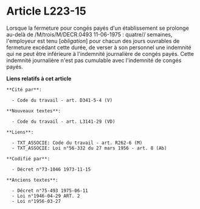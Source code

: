 # Article L223-15

Lorsque la fermeture pour congés payés d'un établissement se prolonge au-delà de /M/trois/M/DECR.0493 11-06-1975 : quatre//
semaines, l'employeur est tenu [*obligation*] pour chacun des jours ouvrables de fermeture excédant cette durée, de verser à
son personnel une indemnité qui ne peut être inférieure à l'indemnité journalière de congés payés. Cette indemnité
journalière n'est pas cumulable avec l'indemnité de congés payés.

**Liens relatifs à cet article**

	**Cité par**:

	  - Code du travail - art. D341-5-4 (V)

	**Nouveaux textes**:

	  - Code du travail - art. L3141-29 (VD)

	**Liens**:

	  - TXT_ASSOCIE: Code du travail - art. R262-6 (M)
	  - TXT_ASSOCIE: Loi n°56-332 du 27 mars 1956 - art. 8 (Ab)

	**Codifié par**:

	  - Décret n°73-1046 1973-11-15

	**Anciens textes**:

	  - Décret n°75-493 1975-06-11
	  - Loi n°1946-04-29 ART. 2
	  - Loi n°1956-03-27
